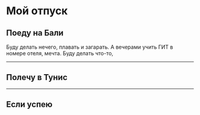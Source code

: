 # Мой отпуск

## Поеду на **Бали**
Буду делать нечего, плавать и загарать. А вечерами учить ГИТ в номере отеля, мечта. Буду делать что-то,

---
## Полечу в Тунис

---
## Если успею